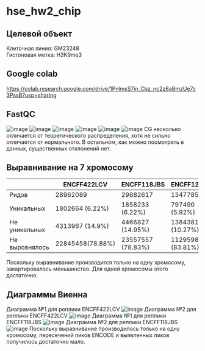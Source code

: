 # hse_hw2_chip
## Целевой объект
Клеточная линия: GM23248  
Гистоновая метка: H3K9me3
## Google colab
https://colab.research.google.com/drive/1PnlmsS7in_Cbz_nc2z8aBmzUe7c3PssB?usp=sharing
## FastQC
![image](https://user-images.githubusercontent.com/93263163/157728687-11fe19cf-5455-4e1c-bd16-699bee4bf039.png)
![image](https://user-images.githubusercontent.com/93263163/157729271-86886c87-8a22-4a1b-a777-8b3ed785f8b5.png)
![image](https://user-images.githubusercontent.com/93263163/157729127-dfb41e70-9876-4a58-8f5b-cbfaf86c6e2f.png)
![image](https://user-images.githubusercontent.com/93263163/157729353-a740a757-c3bb-4d38-9607-9a0e4d0d1cac.png)
![image](https://user-images.githubusercontent.com/93263163/157729413-c300277e-cb04-4188-a5cd-932b74459a1f.png)
![image](https://user-images.githubusercontent.com/93263163/157729503-ac553e0f-ff09-478a-8a45-e4776bc65066.png)
CG несколько отличается от теоретического распределения, хотя не сильно отличается от нормального. В остальном, как можно посмотреть в данных, существенных отклонений нет.
## Выравнивание на 7 хромосому
||ENCFF422LCV|ENCFF118JBS|ENCFF127SEC|
|----|----|----|----|
|Ридов|28962089|29882617|13477857|
|Уникальных|1802664 (6.22%)|1858233 (6.22%)|797490 (5.92%)|
|Не уникальных|4313967 (14.9%)|4466827 (14.95%)|1384381 (10.27%)|
|Не выровнялось|22845458(78.88%)|23557557 (78.83%)|11295986 (83.81%)|
Поскольку выравнивание производится только на одну хромосому, закартировалось меньшинство. Для одной хромосомы этого достаточно.
## Диаграммы Виенна
Диаграмма №1 для реплики ENCFF422LCV
![image](https://user-images.githubusercontent.com/93263163/157729581-0d2433c1-2aca-40aa-be00-b396d7de7006.png)
Диаграмма №2 для реплики ENCFF422LCV
![image](https://user-images.githubusercontent.com/93263163/157729843-b3ae254f-fa45-43b3-aea9-0e28fd70d63b.png)
Диаграмма №1 для реплики ENCFF118JBS 
![image](https://user-images.githubusercontent.com/93263163/157730110-9559cc33-efef-4b92-9a39-ad9ec789c2d6.png)
Диаграмма №2 для реплики ENCFF118JBS
![image](https://user-images.githubusercontent.com/93263163/157735217-ff6181ad-0ff9-4939-9c86-a95d4ad46ed9.png)
Поскольку выравнивание производилось только на одну хромосому, пересечений пиков ENCODE и выявленных пиков получилось достаточно мало.
